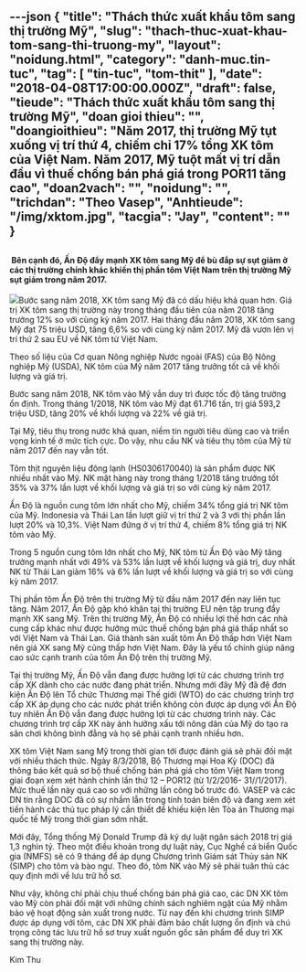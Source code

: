 ---json
{
    "title": "Thách thức xuất khẩu tôm sang thị trường Mỹ",
    "slug": "thach-thuc-xuat-khau-tom-sang-thi-truong-my",
    "layout": "noidung.html",
    "category": "danh-muc.tin-tuc",
    "tag": [
        "tin-tuc",
        "tom-thit"
    ],
    "date": "2018-04-08T17:00:00.000Z",
    "draft": false,
    "tieude": "Thách thức xuất khẩu tôm sang thị trường Mỹ",
    "doan gioi thieu": "",
    "doangioithieu": "Năm 2017, thị trường Mỹ tụt xuống vị trí thứ 4, chiếm chỉ 17% tổng XK tôm của Việt Nam. Năm 2017, Mỹ tuột mất vị trí dẫn đầu vì thuế chống bán phá giá trong POR11 tăng cao",
    "doan2vach": "",
    "noidung": "",
    "trichdan": "Theo Vasep",
    "Anhtieude": "/img/xktom.jpg",
    "tacgia": "Jay",
    "__content__": ""
}
---
<h2><span style="font-size:14px">&nbsp;B&ecirc;n cạnh đ&oacute;, Ấn Độ đẩy mạnh XK t&ocirc;m sang Mỹ để b&ugrave; đắp sự sụt giảm ở c&aacute;c thị trường ch&iacute;nh kh&aacute;c khiến thị phần t&ocirc;m Việt Nam tr&ecirc;n thị trường Mỹ sụt giảm trong năm 2017.</span></h2>

<p><span style="font-size:14px"><img src="http://vasep.com.vn/pic/news/1_100134636581840354211063.jpg" />Bước sang năm 2018, XK t&ocirc;m sang Mỹ đ&atilde; c&oacute; dấu hiệu khả quan hơn. Gi&aacute; trị XK t&ocirc;m sang thị trường n&agrave;y trong th&aacute;ng đầu ti&ecirc;n của năm 2018 tăng trưởng 12% so với c&ugrave;ng kỳ năm 2017. Hai th&aacute;ng đầu năm 2018, XK t&ocirc;m sang Mỹ đạt 75 triệu USD, tăng 6,6% so với c&ugrave;ng kỳ năm 2017. Mỹ đ&atilde; vươn l&ecirc;n vị tr&iacute; thứ 2 sau EU về NK t&ocirc;m từ Việt Nam.</span></p>

<p><span style="font-size:14px">Theo số liệu của Cơ quan N&ocirc;ng nghiệp Nước ngo&agrave;i (FAS) của Bộ N&ocirc;ng nghiệp Mỹ (USDA), NK t&ocirc;m của Mỹ năm 2017 tăng trưởng tốt cả về khối lượng v&agrave; gi&aacute; trị.</span></p>

<p><span style="font-size:14px">Bước sang năm 2018, NK t&ocirc;m v&agrave;o Mỹ vẫn duy tr&igrave; được tốc độ tăng trưởng ổn định. Trong th&aacute;ng 1/2018, NK t&ocirc;m v&agrave;o Mỹ đạt 61.716 tấn, trị gi&aacute; 593,2 triệu USD, tăng 20% về khối lượng v&agrave; 22% về gi&aacute; trị.</span></p>

<p><span style="font-size:14px">Tại Mỹ, ti&ecirc;u thụ trong nước khả quan, niềm tin người ti&ecirc;u d&ugrave;ng cao v&agrave; triển vọng kinh tế ở mức t&iacute;ch cực. Do vậy, nhu cầu NK v&agrave; ti&ecirc;u thụ t&ocirc;m của Mỹ từ năm 2017 đến nay vẫn tốt.</span></p>

<p><span style="font-size:14px">T&ocirc;m thịt nguy&ecirc;n liệu đ&ocirc;ng lạnh (HS0306170040) l&agrave; sản phẩm được NK nhiều nhất v&agrave;o Mỹ. NK mặt h&agrave;ng n&agrave;y trong th&aacute;ng 1/2018 tăng trưởng tốt 35% v&agrave; 37% lần lượt về khối lượng v&agrave; gi&aacute; trị so với c&ugrave;ng kỳ năm 2017.</span></p>

<p><span style="font-size:14px">Ấn Độ l&agrave; nguồn cung t&ocirc;m lớn nhất cho Mỹ, chiếm 34% tổng gi&aacute; trị NK t&ocirc;m của Mỹ. Indonesia v&agrave; Th&aacute;i Lan lần lượt giữ vị tr&iacute; thứ 2 v&agrave; 3 với thị phần lần lượt 20% v&agrave; 10,3%. Việt Nam đứng ở vị tr&iacute; thứ 4, chiếm 8% tổng gi&aacute; trị NK t&ocirc;m v&agrave;o Mỹ.</span></p>

<p><span style="font-size:14px">Trong 5 nguồn cung t&ocirc;m lớn nhất cho Mỹ, NK t&ocirc;m từ Ấn Độ v&agrave;o Mỹ tăng trưởng mạnh nhất với 49% v&agrave; 53% lần lượt về khối lượng v&agrave; gi&aacute; trị, duy nhất NK từ Th&aacute;i Lan giảm 16% v&agrave; 6% lần lượt về khối lượng v&agrave; gi&aacute; trị so với c&ugrave;ng kỳ năm 2017.</span></p>

<p><span style="font-size:14px">Thị phần t&ocirc;m Ấn Độ tr&ecirc;n thị trường Mỹ từ đầu năm 2017 đến nay li&ecirc;n tục tăng.&nbsp;Năm 2017, Ấn Độ gặp kh&oacute; khăn tại thị trường EU n&ecirc;n tập trung đẩy mạnh XK sang Mỹ. Tr&ecirc;n thị trường Mỹ, Ấn Độ c&oacute; nhiều lợi thế hơn c&aacute;c nh&agrave; cung cấp kh&aacute;c như được hưởng mức thuế chống b&aacute;n ph&aacute; gi&aacute; thấp nhất so với Việt Nam v&agrave; Th&aacute;i Lan. Gi&aacute; th&agrave;nh sản xuất t&ocirc;m Ấn Độ thấp hơn Việt Nam n&ecirc;n gi&aacute; XK sang Mỹ cũng thấp hơn Việt Nam. Đ&acirc;y l&agrave; yếu tố ch&iacute;nh gi&uacute;p n&acirc;ng cao sức cạnh tranh của t&ocirc;m Ấn Độ tr&ecirc;n thị trường Mỹ.</span></p>

<p><span style="font-size:14px">Tại thị trường Mỹ, Ấn Độ vẫn đang được hưởng lợi từ c&aacute;c chương tr&igrave;nh trợ cấp XK d&agrave;nh cho c&aacute;c nước đang ph&aacute;t triển. Nhưng&nbsp;mới đ&acirc;y Mỹ đ&atilde; đệ đơn kiện Ấn Độ l&ecirc;n Tổ chức Thương mại Thế giới (WTO) do c&aacute;c chương tr&igrave;nh trợ cấp XK &aacute;p dụng cho c&aacute;c nước ph&aacute;t triển kh&ocirc;ng c&ograve;n được &aacute;p dụng với Ấn Độ tuy nhi&ecirc;n Ấn Độ vẫn đang được hưởng lợi từ c&aacute;c chương tr&igrave;nh n&agrave;y.&nbsp;C&aacute;c chương tr&igrave;nh trợ cấp XK n&agrave;y ảnh hưởng xấu tới n&ocirc;ng d&acirc;n của Mỹ do tạo ra s&acirc;n chơi kh&ocirc;ng b&igrave;nh đẳng v&agrave; họ sẽ phải cạnh tranh nhiều hơn.</span></p>

<p><span style="font-size:14px">XK t&ocirc;m Việt Nam sang Mỹ trong thời gian tới được đ&aacute;nh gi&aacute; sẽ phải đối mặt với nhiều th&aacute;ch thức. Ng&agrave;y 8/3/2018, Bộ Thương mại Hoa Kỳ (DOC) đ&atilde; th&ocirc;ng b&aacute;o kết quả sơ bộ thuế chống b&aacute;n ph&aacute; gi&aacute; cho t&ocirc;m Việt Nam trong giai đoạn xem x&eacute;t h&agrave;nh ch&iacute;nh lần thứ 12 &ndash; POR12 (từ 1/2/2016- 31//1/2017). Mức thuế lần n&agrave;y qu&aacute; cao so với những lần c&ocirc;ng bố trước đ&oacute;.&nbsp;VASEP v&agrave; c&aacute;c DN tin rằng DOC đ&atilde; c&oacute; sự nhầm lẫn trong t&iacute;nh to&aacute;n bi&ecirc;n độ v&agrave; đang xem x&eacute;t tiến h&agrave;nh c&aacute;c thủ tục ph&aacute;p l&yacute; cần thiết để khiếu kiện l&ecirc;n T&ograve;a &aacute;n Thương mại quốc tế Mỹ trong thời gian sớm nhất.</span></p>

<p><span style="font-size:14px">Mới đ&acirc;y, Tổng thống Mỹ Donald Trump đ&atilde; k&yacute; dự luật ng&acirc;n s&aacute;ch 2018 trị gi&aacute; 1,3 ngh&igrave;n tỷ. Theo một điều khoản trong dự luật n&agrave;y, Cục Nghề c&aacute; biển Quốc gia (NMFS) sẽ c&oacute; 9 th&aacute;ng để &aacute;p dụng Chương tr&igrave;nh Gi&aacute;m s&aacute;t Thủy sản NK (SIMP) cho t&ocirc;m v&agrave; b&agrave;o ngư. Theo đ&oacute;, t&ocirc;m NK v&agrave;o Mỹ sẽ phải tu&acirc;n thủ c&aacute;c quy định mới về lưu trữ hồ sơ.</span></p>

<p><span style="font-size:14px">Như vậy, kh&ocirc;ng chỉ phải chịu thuế chống b&aacute;n ph&aacute; gi&aacute; cao, c&aacute;c DN XK t&ocirc;m v&agrave;o Mỹ c&ograve;n phải đối mặt với những ch&iacute;nh s&aacute;ch nghi&ecirc;m ngặt của Mỹ nhằm bảo vệ hoạt động sản xuất trong nước. Từ nay đến khi chương tr&igrave;nh SIMP được &aacute;p dụng với t&ocirc;m, c&aacute;c DN XK phải đảm bảo chất lượng ổn định v&agrave;&nbsp;ch&uacute; trọng c&ocirc;ng t&aacute;c&nbsp;lưu trữ hồ sơ truy xuất nguồn gốc sản phẩm để duy tr&igrave; XK sang thị trường n&agrave;y.</span></p>

<p><span style="font-size:14px">Kim Thu&nbsp;</span></p>
